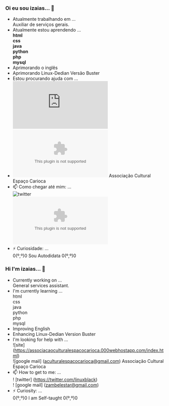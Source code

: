 ###  Oi eu sou izaias... 👋

- Atualmente trabalhando em ...<br/>
 Auxiliar de serviços gerais.<br/>
- Atualmente estou aprendendo ...<br/>
**html<br/>
css<br/>
java<br/>
python<br/>
php<br/>
mysql**<br/>
- Aprimorando o inglês<br/>
- Aprimorando Linux-Dedian Versão Buster<br/>
- Estou procurando ajuda com ...<br/>
 ![site](https://associacaoculturalespacocarioca.000webhostapp.com/index.html)<br/>
- ![google mail](aculturalespacocarioca@gmail.com) Associação Cultural Espaço Carioca<br/>
- 📫 Como chegar até mim: ...<br/>
  ![twitter](https://twitter.com/linuxblack)<br/>
  ![google mail](zambelestar@gmail.com)<br />
- ⚡ Curiosidade: ...<br/>
  0(º,º)0 Sou Autodidata 0(º,º)0


### Hi I'm izaias... 👋

- Currently working on ... <br/>
  General services assistant. <br/>
- I'm currently learning ... <br/>
html <br/>
css <br/>
java <br/>
python <br/>
php <br/>
mysql <br/>
- Improving English <br/>
- Enhancing Linux-Dedian Version Buster <br/>
- I'm looking for help with ... <br/>
 ![site] (https://associacaoculturalespacocarioca.000webhostapp.com/index.html) <br/>
 ![google mail] (aculturalespacocarioca@gmail.com) Associação Cultural Espaço Carioca <br/>
- 📫 How to get to me: ... <br/>
  ! [twitter] (https://twitter.com/linuxblack) <br/>
  ! [google mail] (zambelestar@gmail.com) <br />
- ⚡ Curiosity: ... <br/>
  0(º,º)0 I am Self-taught 0(º,º)0

